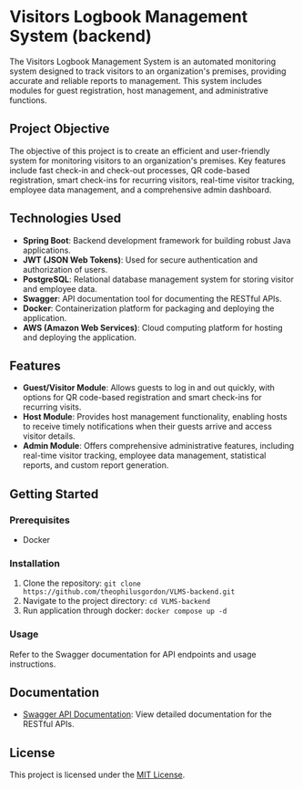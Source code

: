 # Visitors Logbook Management System (backend)

The Visitors Logbook Management System is an automated monitoring system designed to track visitors to an organization's premises, providing accurate and reliable reports to management. This system includes modules for guest registration, host management, and administrative functions.

## Project Objective

The objective of this project is to create an efficient and user-friendly system for monitoring visitors to an organization's premises. Key features include fast check-in and check-out processes, QR code-based registration, smart check-ins for recurring visitors, real-time visitor tracking, employee data management, and a comprehensive admin dashboard.

## Technologies Used

- **Spring Boot**: Backend development framework for building robust Java applications.
- **JWT (JSON Web Tokens)**: Used for secure authentication and authorization of users.
- **PostgreSQL**: Relational database management system for storing visitor and employee data.
- **Swagger**: API documentation tool for documenting the RESTful APIs.
- **Docker**: Containerization platform for packaging and deploying the application.
- **AWS (Amazon Web Services)**: Cloud computing platform for hosting and deploying the application.

## Features

- **Guest/Visitor Module**: Allows guests to log in and out quickly, with options for QR code-based registration and smart check-ins for recurring visits.
- **Host Module**: Provides host management functionality, enabling hosts to receive timely notifications when their guests arrive and access visitor details.
- **Admin Module**: Offers comprehensive administrative features, including real-time visitor tracking, employee data management, statistical reports, and custom report generation.

## Getting Started

### Prerequisites

- Docker

### Installation

1. Clone the repository: `git clone https://github.com/theophilusgordon/VLMS-backend.git`
2. Navigate to the project directory: `cd VLMS-backend`
3. Run application through docker: `docker compose up -d`

### Usage

Refer to the Swagger documentation for API endpoints and usage instructions.

## Documentation

- [Swagger API Documentation](http://localhost:8080/swagger-ui/index.html): View detailed documentation for the RESTful APIs.

## License

This project is licensed under the [MIT License](link-to-license).
